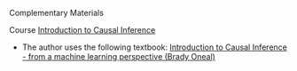 Complementary Materials

Course [Introduction to Causal Inference](https://www.bradyneal.com/causal-inference-course?s=08#course-textbook)

- The author uses the following textbook: [Introduction to Causal Inference - from a machine learning perspective (Brady Oneal)](https://www.bradyneal.com/Introduction_to_Causal_Inference-Dec17_2020-Neal.pdf)

 